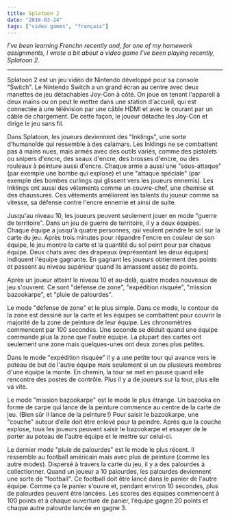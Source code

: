 ```yaml
---
title: Splatoon 2
date: "2018-03-24"
tags: ["video games", "français"]
---
```


_I've been learning Frenchn recently and, for one of my homework assignments, I wrote a bit about a video game I've been playing recently, Splatoon 2._

---

Splatoon 2 est un jeu vidéo de Nintendo développé pour sa console "Switch". Le Nintendo Switch a un grand écran au centre avec deux manettes de jeu détachables Joy-Con à côté. On joue en tenant l'appareil à deux mains ou on peut le mettre dans une station d'accueil, qui est connectée à une télévision par une câble HDMI et avec le courant par un câble de chargement. De cette façon, le joueur détache les Joy-Con et dirige le jeu sans fil.

Dans Splatoon, les joueurs deviennent des "Inklings", une sorte d’humanoïde qui ressemble à des calamars. Les Inklings ne se combattent pas à mains nues, mais armés avec des outils variés, comme des pistolets ou snipers d'encre, des seaux d'encre, des brosses d'encre, ou des rouleaux à peinture aussi d'encre. Chaque arme a aussi une "sous-attaque" (par exemple une bombe qui explose) et une "attaque spéciale" (par exemple des bombes curlings qui glissent vers les joueurs ennemis). Les Inklings ont aussi des vêtements comme un couvre-chef, une chemise et des chaussures. Ces vêtements améliorent les talents du joueur comme sa vitesse, sa défense contre l'encre ennemie et ainsi de suite.

Jusqu'au niveau 10, les joueurs peuvent seulement jouer en mode "guerre de territoire". Dans un jeu de guerre de territoire, il y a deux équipes. Chaque équipe a jusqu'à quatre personnes, qui veulent peindre le sol sur la carte du jeu. Après trois minutes pour répandre l'encre en couleur de son équipe, le jeu montre la carte et la quantité du sol peint pour par chaque équipe. Deux chats avec des drapeaux (représentant les deux équipes) indiquent l'équipe gagnante. En gagnant les joueurs obtiennent des points et passent au niveau supérieur quand ils amassent assez de points.

Après un joueur atteint le niveau 10 et au-delà, quatre modes nouveaux de jeu s'ouvrent. Ce sont "défense de zone", "expédition risquée", "mission bazookarpe", et "pluie de palourdes".

Le mode "défense de zone" et le plus simple. Dans ce mode, le contour de la zone est dessiné sur la carte et les équipes se combattent pour couvrir la majorité de la zone de peinture de leur équipe. Les chronomètres commencent par 100 secondes. Une seconde se déduit quand une équipe commande plus la zone que l'autre équipe. La plupart des cartes ont seulement une zone mais quelques-unes ont deux zones plus petites.

Dans le mode "expédition risquée" il y a une petite tour qui avance vers le poteau de but de l'autre équipe mais seulement si un ou plusieurs membres d'une équipe la monte. En chemin, la tour se met en pause quand elle rencontre des postes de contrôle. Plus il y a de joueurs sur la tour, plus elle va vite.

Le mode "mission bazookarpe" est le mode le plus étrange. Un bazooka en forme de carpe qui lance de la peinture commence au centre de la carte de jeu. (Bien sûr il lance de la peinture !) Pour saisir le bazookarpe, une "couche" autour d’elle doit être enlevé pour la peindre. Après que la couche explose, tous les joueurs peuvent saisir le bazookarpe et essayer de le porter au poteau de l'autre équipe et le mettre sur celui-ci.

Le dernier mode "pluie de palourdes" est le mode le plus récent. Il ressemble au football américain mais avec plus de peinture (comme les autre modes). Dispersé à travers la carte du jeu, il y a des palourdes à collectionner. Quand un joueur a 10 palourdes, les palourdes deviennent une sorte de "football". Ce football doit être lancé dans le panier de l'autre équipe. Comme ça le panier s'ouvre et, pendant environ 10 secondes, plus de palourdes peuvent être lancées. Les scores des équipes commencent à 100 points et à chaque ouverture de panier, l’équipe gagne 20 points et chaque autre palourde lancée en gagne 3.
